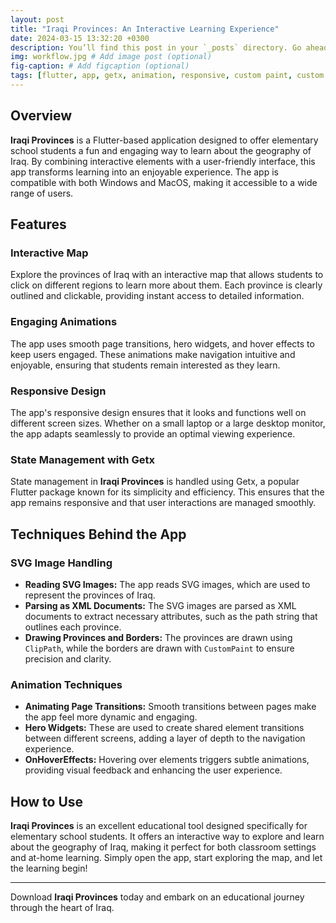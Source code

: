 ```yaml
---
layout: post
title: "Iraqi Provinces: An Interactive Learning Experience"
date: 2024-03-15 13:32:20 +0300
description: You’ll find this post in your `_posts` directory. Go ahead and edit it and re-build the site to see your changes. # Add post description (optional)
img: workflow.jpg # Add image post (optional)
fig-caption: # Add figcaption (optional)
tags: [flutter, app, getx, animation, responsive, custom paint, custom drawing]
---
```


## Overview

**Iraqi Provinces** is a Flutter-based application designed to offer elementary school students a fun and engaging way to learn about the geography of Iraq. By combining interactive elements with a user-friendly interface, this app transforms learning into an enjoyable experience. The app is compatible with both Windows and MacOS, making it accessible to a wide range of users.

## Features

### Interactive Map

Explore the provinces of Iraq with an interactive map that allows students to click on different regions to learn more about them. Each province is clearly outlined and clickable, providing instant access to detailed information.

### Engaging Animations

The app uses smooth page transitions, hero widgets, and hover effects to keep users engaged. These animations make navigation intuitive and enjoyable, ensuring that students remain interested as they learn.

### Responsive Design

The app's responsive design ensures that it looks and functions well on different screen sizes. Whether on a small laptop or a large desktop monitor, the app adapts seamlessly to provide an optimal viewing experience.

### State Management with Getx

State management in **Iraqi Provinces** is handled using Getx, a popular Flutter package known for its simplicity and efficiency. This ensures that the app remains responsive and that user interactions are managed smoothly.

## Techniques Behind the App

### SVG Image Handling

- **Reading SVG Images:** The app reads SVG images, which are used to represent the provinces of Iraq.
- **Parsing as XML Documents:** The SVG images are parsed as XML documents to extract necessary attributes, such as the path string that outlines each province.
- **Drawing Provinces and Borders:** The provinces are drawn using `ClipPath`, while the borders are drawn with `CustomPaint` to ensure precision and clarity.

### Animation Techniques

- **Animating Page Transitions:** Smooth transitions between pages make the app feel more dynamic and engaging.
- **Hero Widgets:** These are used to create shared element transitions between different screens, adding a layer of depth to the navigation experience.
- **OnHoverEffects:** Hovering over elements triggers subtle animations, providing visual feedback and enhancing the user experience.

## How to Use

**Iraqi Provinces** is an excellent educational tool designed specifically for elementary school students. It offers an interactive way to explore and learn about the geography of Iraq, making it perfect for both classroom settings and at-home learning. Simply open the app, start exploring the map, and let the learning begin!

---

Download **Iraqi Provinces** today and embark on an educational journey through the heart of Iraq.
